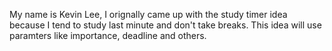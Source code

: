 My name is Kevin Lee, I orignally came up with the study timer idea because I tend to study last minute and don't take breaks. This idea will use paramters like importance, deadline and others. 